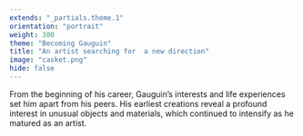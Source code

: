 ```yaml
---
extends: "_partials.theme.1"
orientation: "portrait"
weight: 300
theme: "Becoming Gauguin"
title: "An artist searching for  a new direction"
image: "casket.png"
hide: false
---
```


From the beginning of his career, Gauguin’s interests and life experiences set him apart from his peers. His earliest creations reveal a profound interest in unusual objects and materials, which continued to intensify as he matured as an artist.